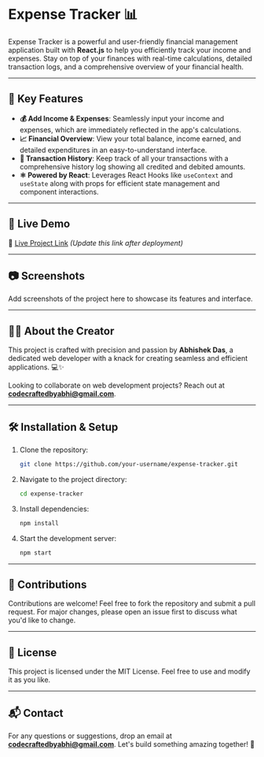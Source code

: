 # Expense Tracker 📊

Expense Tracker is a powerful and user-friendly financial management application built with **React.js** to help you efficiently track your income and expenses. Stay on top of your finances with real-time calculations, detailed transaction logs, and a comprehensive overview of your financial health.

---

## 🌟 Key Features

- **💰 Add Income & Expenses**: Seamlessly input your income and expenses, which are immediately reflected in the app's calculations.
- **📈 Financial Overview**: View your total balance, income earned, and detailed expenditures in an easy-to-understand interface.
- **📝 Transaction History**: Keep track of all your transactions with a comprehensive history log showing all credited and debited amounts.
- **⚛️ Powered by React**: Leverages React Hooks like `useContext` and `useState` along with props for efficient state management and component interactions.

---

## 🚀 Live Demo

🔗 [Live Project Link](#) *(Update this link after deployment)*

---

## 📷 Screenshots

Add screenshots of the project here to showcase its features and interface.

---

## 👨‍💻 About the Creator

This project is crafted with precision and passion by **Abhishek Das**, a dedicated web developer with a knack for creating seamless and efficient applications. 💻✨

Looking to collaborate on web development projects? Reach out at **[codecraftedbyabhi@gmail.com](mailto:codecraftedbyabhi@gmail.com)**.

---

## 🛠️ Installation & Setup

1. Clone the repository:
   ```bash
   git clone https://github.com/your-username/expense-tracker.git
   ```

2. Navigate to the project directory:
   ```bash
   cd expense-tracker
   ```

3. Install dependencies:
   ```bash
   npm install
   ```

4. Start the development server:
   ```bash
   npm start
   ```

---

## 🤝 Contributions

Contributions are welcome! Feel free to fork the repository and submit a pull request. For major changes, please open an issue first to discuss what you'd like to change.

---

## 📜 License

This project is licensed under the MIT License. Feel free to use and modify it as you like.

---

## 📬 Contact

For any questions or suggestions, drop an email at **[codecraftedbyabhi@gmail.com](mailto:codecraftedbyabhi@gmail.com)**. Let's build something amazing together! 🚀
